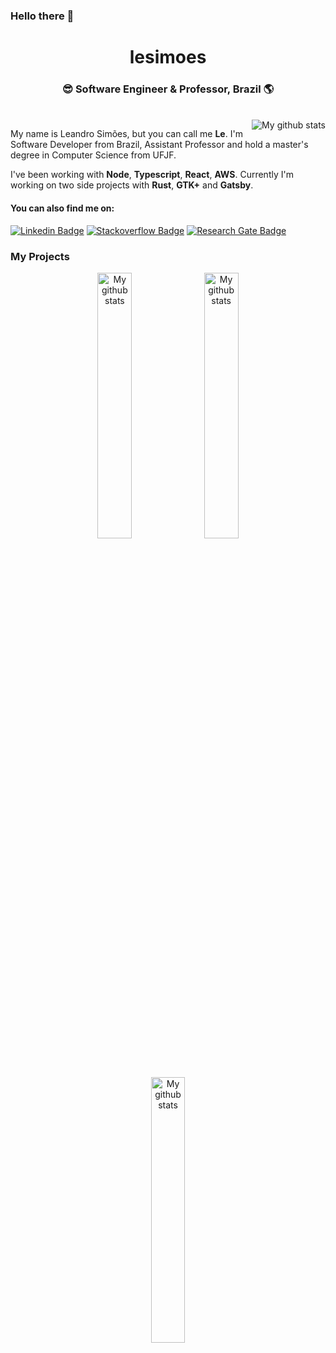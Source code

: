 <h3>Hello there 👋</h3>



<div align="center">
  <h1>lesimoes</h1>
  <h3>😎 Software Engineer & Professor, Brazil 🌎</h3><br>
</div>
<img align="right" src="https://github-readme-stats.vercel.app/api?username=lesimoes&count_private=true&show_icons=true" alt="My github stats">


My name is Leandro Simões, but you can call me **Le**. I'm Software Developer from Brazil, Assistant Professor and hold a master's degree in Computer Science from UFJF.

I've been working with **Node**, **Typescript**, **React**, **AWS**. Currently I'm working on two side projects with **Rust**, **GTK+** and **Gatsby**.



#### You can also find me on:

[![Linkedin Badge](https://img.shields.io/badge/-LinkedIn-blue?style=flat-square&logo=Linkedin&logoColor=white&link=https://www.linkedin.com/in/leandro-sim%C3%B5es-msc-98993428/)](https://www.linkedin.com/in/leandro-sim%C3%B5es-msc-98993428/)
[![Stackoverflow Badge](https://img.shields.io/badge/-Stackoverflow-orange?style=flat-square&logo=stackoverflow&logoColor=white&link=https://stackoverflow.com/users/5484299/lesimoes)](https://stackoverflow.com/users/5484299/lesimoes)
[![Research Gate Badge](https://img.shields.io/badge/-ResearchGate-brigthgreen?style=flat-square&logo=ResearchGate&logoColor=white&link=https://www.researchgate.net/profile/Leandro_Simoes3)](https://www.researchgate.net/profile/Leandro_Simoes3)


### My Projects


<div align="center">
  <img width="33%" src="https://github-readme-stats.vercel.app/api/pin/?username=lesimoes&repo=sqs-huge-message&show_icons=true" alt="My github stats">
  <img width="33%" src="https://github-readme-stats.vercel.app/api/pin/?username=lesimoes&repo=COVID-MG&show_icons=true" alt="My github stats">
  <img width="33%" src="https://github-readme-stats.vercel.app/api/pin/?username=lesimoes&repo=ShaolimBot&show_icons=true" alt="My github stats">

</div>








